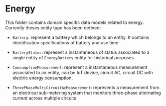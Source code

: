 # Energy

This folder contains domain specific data models related to energy. Currently
theses entity type has been defined:

-   `Battery`: represent a battery which belongs to an entity. It contains
    identification specifications of battery and use time.

-   `BatteryStatus`: represent a instantaneous of status associated to a
    single entity of `EnergyBattery` entity for historical purposes.

-   `ConsumptionMeasurement`: represent a instantaneous measurement associated to an
    entity, can be IoT device, circuit AC, circuit DC with electric energy consumption.

-   `ThreePhaseMultiCircuitAcMeasurement`: represents a measurement from an electrical
    sub-metering system that monitors three-phase alternating current across multiple
    circuits
